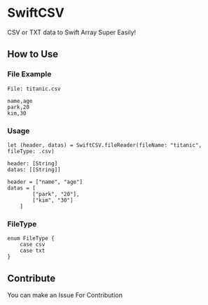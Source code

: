 # SwiftCSV

CSV or TXT data to Swift Array Super Easily!


## How to Use

### File Example
```
File: titanic.csv

name,age
park,20
kim,30
```

### Usage
```
let (header, datas) = SwiftCSV.fileReader(fileName: "titanic", fileType: .csv)

header: [String]
datas: [[String]]

header = ["name", "age"]
datas = [
        ["park", "20"],
        ["kim", "30"]
    ]
```

### FileType
```
enum FileType {
    case csv
    case txt
}
```

## Contribute

You can make an Issue For Contribution
